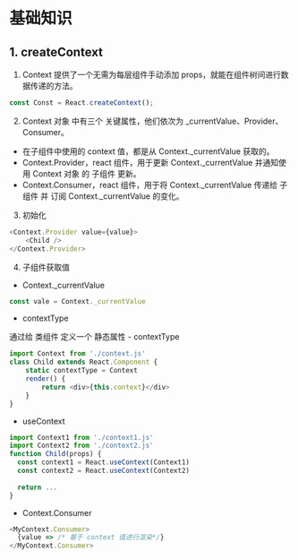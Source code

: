 # 基础知识

## 1. createContext

1. Context 提供了一个无需为每层组件手动添加 props，就能在组件树间进行数据传递的方法。

```javascript
const Const = React.createContext();
```

2. Context 对象 中有三个 关键属性，他们依次为 _currentValue、Provider、Consumer。

* 在子组件中使用的 context 值，都是从 Context._currentValue 获取的。
* Context.Provider，react 组件，用于更新 Context._currentValue 并通知使用 Context 对象 的 子组件 更新。
* Context.Consumer，react 组件，用于将 Context._currentValue 传递给 子组件 并 订阅 Context._currentValue 的变化。

3. 初始化

```javascript
<Context.Provider value={value}>
    <Child />
</Context.Provider>
```

4. 子组件获取值

* Context._currentValue
```javascript
const vale = Context._currentValue
```

* contextType

通过给 类组件 定义一个 静态属性 - contextType
```javascript
import Context from './context.js'
class Child extends React.Component {
    static contextType = Context
    render() {
        return <div>{this.context}</div>
    }
}
```
* useContext

```javascript
import Context1 from './context1.js'
import Context2 from './context2.js'
function Child(props) {
  const context1 = React.useContext(Context1)
  const context2 = React.useContext(Context2)
  
  return ...
}
```

* Context.Consumer 

```javascript
<MyContext.Consumer>
  {value => /* 基于 context 值进行渲染*/}
</MyContext.Consumer>
```

